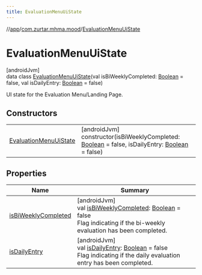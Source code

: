```yaml
---
title: EvaluationMenuUiState
---
```

//[app](../../../index.html)/[com.zurtar.mhma.mood](../index.html)/[EvaluationMenuUiState](index.html)



# EvaluationMenuUiState



[androidJvm]\
data class [EvaluationMenuUiState](index.html)(val isBiWeeklyCompleted: [Boolean](https://kotlinlang.org/api/core/kotlin-stdlib/kotlin/-boolean/index.html) = false, val isDailyEntry: [Boolean](https://kotlinlang.org/api/core/kotlin-stdlib/kotlin/-boolean/index.html) = false)

UI state for the Evaluation Menu/Landing Page.



## Constructors


| | |
|---|---|
| [EvaluationMenuUiState](-evaluation-menu-ui-state.html) | [androidJvm]<br>constructor(isBiWeeklyCompleted: [Boolean](https://kotlinlang.org/api/core/kotlin-stdlib/kotlin/-boolean/index.html) = false, isDailyEntry: [Boolean](https://kotlinlang.org/api/core/kotlin-stdlib/kotlin/-boolean/index.html) = false) |


## Properties


| Name | Summary |
|---|---|
| [isBiWeeklyCompleted](is-bi-weekly-completed.html) | [androidJvm]<br>val [isBiWeeklyCompleted](is-bi-weekly-completed.html): [Boolean](https://kotlinlang.org/api/core/kotlin-stdlib/kotlin/-boolean/index.html) = false<br>Flag indicating if the bi-weekly evaluation has been completed. |
| [isDailyEntry](is-daily-entry.html) | [androidJvm]<br>val [isDailyEntry](is-daily-entry.html): [Boolean](https://kotlinlang.org/api/core/kotlin-stdlib/kotlin/-boolean/index.html) = false<br>Flag indicating if the daily evaluation entry has been completed. |
